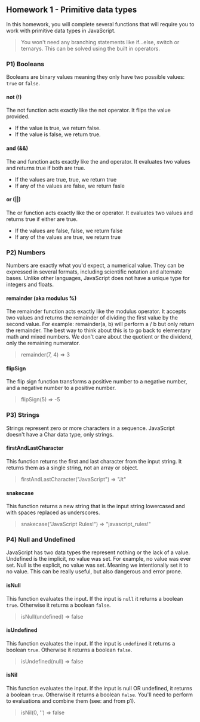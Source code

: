 ## Homework 1 - Primitive data types

In this homework, you will complete several functions that will require you to
work with primitive data types in JavaScript.

> You won't need any branching statements like if...else, switch or ternarys.
> This can be solved using the built in operators.

### P1) Booleans

Booleans are binary values meaning they only have two possible values: `true` or `false`.

#### not (!)

The not function acts exactly like the not operator. It flips the value provided.

* If the value is true, we return false.
* If the value is false, we return true.

#### and (&&)

The and function acts exactly like the and operator. It evaluates two values and returns true if both are true.

* If the values are true, true, we return true
* If any of the values are false, we return fasle

#### or (||)

The or function acts exactly like the or operator. It evaluates two values and returns true if either are true.

* If the values are false, false, we return false
* If any of the values are true, we return true

### P2) Numbers

Numbers are exactly what you'd expect, a numerical value. They can be expressed in several formats,
including scientific notation and alternate bases. Unlike other languages, JavaScript does not
have a unique type for integers and floats.

#### remainder (aka modulus %)

The remainder function acts exactly like the modulus operator. It accepts two values and returns the
remainder of dividing the first value by the second value. For example: remainder(a, b) will perform a / b
but only return the remainder. The best way to think about this is to go back to elementary math and
mixed numbers. We don't care about the quotient or the dividend, only the remaining numerator.

> remainder(7, 4) => 3

#### flipSign

The flip sign function transforms a positive number to a negative number, and a negative number to a
positive number.

> flipSign(5) => -5

### P3) Strings

Strings represent zero or more characters in a sequence. JavaScript doesn't have a Char data type,
only strings. 

#### firstAndLastCharacter

This function returns the first and last character from the input string. It returns them as a single
string, not an array or object.

> firstAndLastCharacter("JavaScript") => "Jt"

#### snakecase

This function returns a new string that is the input string lowercased and with spaces replaced as underscores.

> snakecase("JavaScript Rules!") => "javascript_rules!"

### P4) Null and Undefined

JavaScript has two data types the represent nothing or the lack of a value. Undefined is the implicit, no value was set. For example, no value was ever set. Null is the explicit, no value was set. Meaning we intentionally set it to no value. This can be really useful, but also dangerous and error prone.

#### isNull

This function evaluates the input. If the input is `null` it returns a boolean `true`. Otherwise it returns a boolean `false`.

> isNull(undefined) => false

#### isUndefined

This function evaluates the input. If the input is `undefined` it returns a boolean `true`. Otherwise it returns a boolean `false`.

> isUndefined(null) => false

#### isNil

This function evaluates the input. If the input is null OR undefined, it returns a boolean `true`. Otherwise it returns a boolean `false`. You'll need to perform to evaluations and combine them (see: and from p1).

> isNil(0, '') => false
